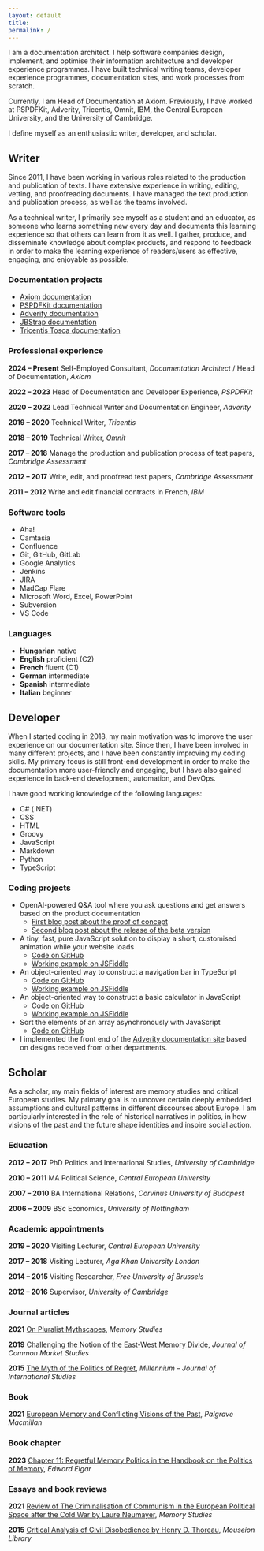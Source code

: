```yaml
---
layout: default
title:
permalink: /
---
```


<div id="mano-toth-photo"></div>

I am a documentation architect. I help software companies design, implement, and optimise their information architecture and developer experience programmes. I have built technical writing teams, developer experience programmes, documentation sites, and work processes from scratch.

Currently, I am Head of Documentation at Axiom. Previously, I have worked at PSPDFKit, Adverity, Tricentis, Omnit, IBM, the Central European University, and the University of Cambridge.

I define myself as an enthusiastic writer, developer, and scholar.

## Writer

Since 2011, I have been working in various roles related to the production and publication of texts. I have extensive experience in writing, editing, vetting, and proofreading documents. I have managed the text production and publication process, as well as the teams involved.

As a technical writer, I primarily see myself as a student and an educator, as someone who learns something new every day and documents this learning experience so that others can learn from it as well. I gather, produce, and disseminate knowledge about complex products, and respond to feedback in order to make the learning experience of readers/users as effective, engaging, and enjoyable as possible.

### Documentation projects
- [Axiom documentation](https://axiom.co/docs/)
- [PSPDFKit documentation](https://pspdfkit.com/developers/)
- [Adverity documentation](https://docs.adverity.com/)
- [JBStrap documentation](https://docs.jbstrap.com/)
- [Tricentis Tosca documentation](https://documentation.tricentis.com/tosca/1600/en/content/resources/webhelp/cover_web.htm)

### Professional experience

**2024 – Present** Self-Employed Consultant, *Documentation Architect* / Head of Documentation, *Axiom*

**2022 – 2023** Head of Documentation and Developer Experience, *PSPDFKit*

**2020 – 2022** Lead Technical Writer and Documentation Engineer, *Adverity*

**2019 – 2020** Technical Writer, *Tricentis*

**2018 – 2019** Technical Writer, *Omnit*

**2017 – 2018** Manage the production and publication process of test papers, *Cambridge Assessment*

**2012 – 2017** Write, edit, and proofread test papers, *Cambridge Assessment*

**2011 – 2012** Write and edit financial contracts in French, *IBM*

### Software tools

- Aha!
- Camtasia
- Confluence
- Git, GitHub, GitLab
- Google Analytics
- Jenkins
- JIRA
- MadCap Flare
- Microsoft Word, Excel, PowerPoint
- Subversion
- VS Code

### Languages

- **Hungarian** native
- **English** proficient (C2)
- **French** fluent (C1)
- **German** intermediate
- **Spanish** intermediate
- **Italian** beginner

## Developer

When I started coding in 2018, my main motivation was to improve the user experience on our documentation site. Since then, I have been involved in many different projects, and I have been constantly improving my coding skills. My primary focus is still front-end development in order to make the documentation more user-friendly and engaging, but I have also gained experience in back-end development, automation, and DevOps.

I have good working knowledge of the following languages:

- C# (.NET)
- CSS
- HTML
- Groovy
- JavaScript
- Markdown
- Python
- TypeScript

### Coding projects

- OpenAI-powered Q&A tool where you ask questions and get answers based on the product documentation
   - [First blog post about the proof of concept](https://pspdfkit.com/blog/2023/tech-writers-guide-to-chatgpt/)
   - [Second blog post about the release of the beta version](https://pspdfkit.com/blog/2023/introducing-ask-ai-beta/)
- A tiny, fast, pure JavaScript solution to display a short, customised animation while your website loads
   - [Code on GitHub](https://github.com/tothmano/site-intro-animation)
   - [Working example on JSFiddle](https://jsfiddle.net/manototh/d6xz38fm/)
- An object-oriented way to construct a navigation bar in TypeScript
   - [Code on GitHub](https://github.com/tothmano/oop-navbar)
   - [Working example on JSFiddle](https://jsfiddle.net/manototh/3nat2L5o/)
- An object-oriented way to construct a basic calculator in JavaScript
   - [Code on GitHub](https://github.com/tothmano/oop-calculator)
   - [Working example on JSFiddle](https://jsfiddle.net/manototh/8qLvb64t/)
- Sort the elements of an array asynchronously with JavaScript
   - [Code on GitHub](https://github.com/tothmano/async-array-sort)
- I implemented the front end of the [Adverity documentation site](https://docs.adverity.com/) based on designs received from other departments.

## Scholar

As a scholar, my main fields of interest are memory studies and critical European studies. My primary goal is to uncover certain deeply embedded assumptions and cultural patterns in different discourses about Europe. I am particularly interested in the role of historical narratives in politics, in how visions of the past and the future shape identities and inspire social action.

### Education

**2012 – 2017** PhD Politics and International Studies, *University of Cambridge*

**2010 – 2011** MA Political Science, *Central European University*

**2007 – 2010** BA International Relations, *Corvinus University of Budapest*

**2006 – 2009** BSc Economics, *University of Nottingham*

### Academic appointments

**2019 – 2020** Visiting Lecturer, *Central European University*

**2017 – 2018** Visiting Lecturer, *Aga Khan University London*

**2014 – 2015** Visiting Researcher, *Free University of Brussels*

**2012 – 2016** Supervisor, *University of Cambridge*

### Journal articles

**2021** [On Pluralist Mythscapes](https://journals.sagepub.com/doi/10.1177/1750698020988746), *Memory Studies*

**2019** [Challenging the Notion of the East-West Memory Divide](https://onlinelibrary.wiley.com/doi/10.1111/jcms.12870), *Journal of Common Market Studies*

**2015** [The Myth of the Politics of Regret](https://journals.sagepub.com/doi/10.1177/0305829814555942), *Millennium – Journal of International Studies*

### Book

**2021** [European Memory and Conflicting Visions of the Past](https://link.springer.com/book/10.1007/978-3-030-79843-7), *Palgrave Macmillan*

### Book chapter

**2023** [Chapter 11: Regretful Memory Politics in the Handbook on the Politics of Memory](https://www.elgaronline.com/edcollchap/book/9781800372535/book-part-9781800372535-18.xml), *Edward Elgar*

### Essays and book reviews

**2021** [Review of The Criminalisation of Communism in the European Political Space after the Cold War by Laure Neumayer](https://journals.sagepub.com/doi/abs/10.1177/17506980211033244a), *Memory Studies*

**2015** [Critical Analysis of Civil Disobedience by Henry D. Thoreau](https://www.amazon.co.uk/Civil-Disobedience-Macat-Library-Mano/dp/1912127059/), *Mouseion Library*
